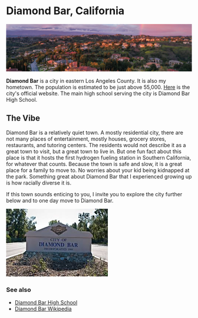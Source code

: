 # Diamond Bar, California
![Shot of Diamond Bar, California](DiamondBar_pic.jpeg)

**Diamond Bar** is a city in eastern Los Angeles County. It is also my hometown. The population is estimated to be just above 55,000. [Here](https://www.diamondbarca.gov) is the city's official website. The main high school serving the city is Diamond Bar High School. 

## The Vibe
Diamond Bar is a relatively quiet town. A mostly residential city, there are not many places of entertainment, mostly houses, grocery stores, restaurants, and tutoring centers. The residents would not describe it as a great town to visit, but a great town to live in. But one fun fact about this place is that it hosts the first hydrogen fueling station in Southern California, for whatever that counts.
Because the town is safe and slow, it is a great place for a family to move to. No worries about your kid being kidnapped at the park. Something great about Diamond Bar that I experienced growing up is how racially diverse it is. 

If this town sounds enticing to you, I invite you to explore the city further below and to one day move to Diamond Bar.

![](db.jpeg)

### See also
- [Diamond Bar High School](https://dbhs.wvusd.org/)
- [Diamond Bar Wikipedia](https://en.wikipedia.org/wiki/Diamond_Bar,_California)